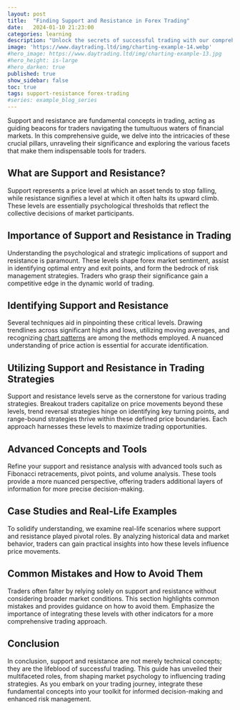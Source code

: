 ```yaml
---
layout: post
title:  "Finding Support and Resistance in Forex Trading"
date:   2024-01-10 21:23:00
categories: learning
description: "Unlock the secrets of successful trading with our comprehensive guide on support and resistance strategies. Master market dynamics now!"
image: 'https://www.daytrading.ltd/img/charting-example-14.webp'
#hero_image: https://www.daytrading.ltd/img/charting-example-13.jpg
#hero_height: is-large
#hero_darken: true
published: true
show_sidebar: false
toc: true
tags: support-resistance forex-trading
#series: example_blog_series
---
```


<p>Support and resistance are fundamental concepts in trading, acting as guiding beacons for traders navigating the tumultuous waters of financial markets. In this comprehensive guide, we delve into the intricacies of these crucial pillars, unraveling their significance and exploring the various facets that make them indispensable tools for traders.</p>

## What are Support and Resistance?
<p>Support represents a price level at which an asset tends to stop falling, while resistance signifies a level at which it often halts its upward climb. These levels are essentially psychological thresholds that reflect the collective decisions of market participants.</p>

## Importance of Support and Resistance in Trading
<p>Understanding the psychological and strategic implications of support and resistance is paramount. These levels shape forex market sentiment, assist in identifying optimal entry and exit points, and form the bedrock of risk management strategies. Traders who grasp their significance gain a competitive edge in the dynamic world of trading.</p>

## Identifying Support and Resistance
<p>Several techniques aid in pinpointing these critical levels. Drawing trendlines across significant highs and lows, utilizing moving averages, and recognizing <a href="https://www.daytrading.ltd/learning/chart-patterns-in-forex-trading">chart patterns</a> are among the methods employed. A nuanced understanding of price action is essential for accurate identification.</p>

## Utilizing Support and Resistance in Trading Strategies
<p>Support and resistance levels serve as the cornerstone for various trading strategies. Breakout traders capitalize on price movements beyond these levels, trend reversal strategies hinge on identifying key turning points, and range-bound strategies thrive within these defined price boundaries. Each approach harnesses these levels to maximize trading opportunities.</p>

## Advanced Concepts and Tools
<p>Refine your support and resistance analysis with advanced tools such as Fibonacci retracements, pivot points, and volume analysis. These tools provide a more nuanced perspective, offering traders additional layers of information for more precise decision-making.</p>
  
## Case Studies and Real-Life Examples
<p>To solidify understanding, we examine real-life scenarios where support and resistance played pivotal roles. By analyzing historical data and market behavior, traders can gain practical insights into how these levels influence price movements.</p>

## Common Mistakes and How to Avoid Them
<p>Traders often falter by relying solely on support and resistance without considering broader market conditions. This section highlights common mistakes and provides guidance on how to avoid them. Emphasize the importance of integrating these levels with other indicators for a more comprehensive trading approach.</p>

## Conclusion
<p>In conclusion, support and resistance are not merely technical concepts; they are the lifeblood of successful trading. This guide has unveiled their multifaceted roles, from shaping market psychology to influencing trading strategies. As you embark on your trading journey, integrate these fundamental concepts into your toolkit for informed decision-making and enhanced risk management.</p>

<script type='application/ld+json'>
{
  "@context": "https://schema.org",
  "@type": "FAQPage",
  "mainEntity": [
    {
      "@type": "Question",
      "name": "What is the significance of support and resistance in trading?",
      "acceptedAnswer": {
        "@type": "Answer",
        "text": "Support and resistance are crucial for shaping market psychology, identifying entry points, and managing risks in trading."
      }
    },
    {
      "@type": "Question",
      "name": "How can one identify support and resistance levels?",
      "acceptedAnswer": {
        "@type": "Answer",
        "text": "Support and resistance levels can be identified using techniques like trendlines, moving averages, and chart pattern recognition."
      }
    },
    {
      "@type": "Question",
      "name": "What trading strategies utilize support and resistance?",
      "acceptedAnswer": {
        "@type": "Answer",
        "text": "Various strategies like breakout trading, trend reversal, and range-bound trading capitalize on support and resistance levels."
      }
    },
    {
      "@type": "Question",
      "name": "Are there advanced tools for support and resistance analysis?",
      "acceptedAnswer": {
        "@type": "Answer",
        "text": "Yes, tools like Fibonacci retracements, pivot points, and volume analysis provide a more nuanced perspective for traders."
      }
    },
    {
      "@type": "Question",
      "name": "What common mistakes should traders avoid with support and resistance?",
      "acceptedAnswer": {
        "@type": "Answer",
        "text": "Avoid relying solely on these levels; integrate them with other indicators for a comprehensive trading approach."
      }
    }
  ]
}
</script>